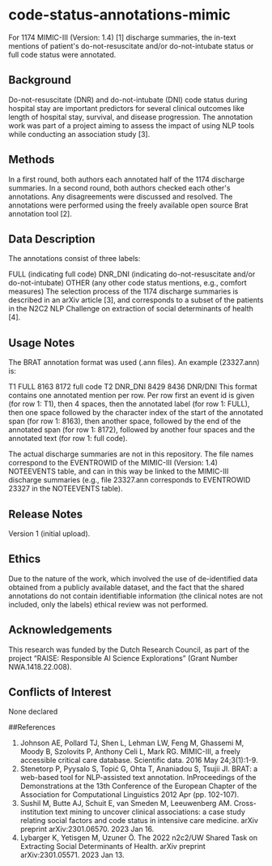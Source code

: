 # code-status-annotations-mimic
For 1174 MIMIC-III (Version: 1.4) [1] discharge summaries, the in-text mentions of patient's do-not-resuscitate and/or do-not-intubate status or full code status were annotated.

## Background
Do-not-resuscitate (DNR) and do-not-intubate (DNI) code status during hospital stay are important predictors for several clinical outcomes like length of hospital stay, survival, and disease progression. The annotation work was part of a project aiming to assess the impact of using NLP tools while conducting an association study [3].

## Methods
In a first round, both authors each annotated half of the 1174 discharge summaries. In a second round, both authors checked each other's annotations. Any disagreements were discussed and resolved. The annotations were performed using the freely available open source Brat annotation tool [2].

## Data Description
The annotations consist of three labels:

FULL (indicating full code)
DNR_DNI (indicating do-not-resuscitate and/or do-not-intubate)
OTHER (any other code status mentions, e.g., comfort measures)
The selection process of the 1174 discharge summaries is described in an arXiv article [3], and corresponds to a subset of the patients in the N2C2 NLP Challenge on extraction of social determinants of health [4]. 

## Usage Notes
The BRAT annotation format was used (.ann files). An example (23327.ann) is:

T1    FULL 8163 8172    full code
T2    DNR_DNI 8429 8436    DNR/DNI
This format contains one annotated mention per row. Per row first an event id is given (for row 1: T1), then 4 spaces, then the annotated label (for row 1: FULL), then one space followed by the character index of the start of the annotated span (for row 1: 8163), then another space, followed by the end of the annotated span (for row 1: 8172), followed by another four spaces and the annotated text (for row 1: full code).

The actual discharge summaries are not in this repository. The file names correspond to the EVENTROWID of the MIMIC-III (Version: 1.4) NOTEEVENTS table, and can in this way be linked to the MIMIC-III discharge summaries (e.g., file 23327.ann corresponds to EVENTROWID 23327 in the NOTEEVENTS table).

## Release Notes
Version 1 (initial upload).

## Ethics
Due to the nature of the work, which involved the use of de-identified data obtained from a publicly available dataset, and the fact that the shared annotations do not contain identifiable information (the clinical notes are not included, only the labels) ethical review was not performed.

## Acknowledgements
This research was funded by the Dutch Research Council, as part of the project “RAISE: Responsible AI Science Explorations” (Grant Number NWA.1418.22.008).

## Conflicts of Interest
None declared

 

 

##References
1) Johnson AE, Pollard TJ, Shen L, Lehman LW, Feng M, Ghassemi M, Moody B, Szolovits P, Anthony Celi L, Mark RG. MIMIC-III, a freely accessible critical care database. Scientific data. 2016 May 24;3(1):1-9.
2) Stenetorp P, Pyysalo S, Topić G, Ohta T, Ananiadou S, Tsujii JI. BRAT: a web-based tool for NLP-assisted text annotation. InProceedings of the Demonstrations at the 13th Conference of the European Chapter of the Association for Computational Linguistics 2012 Apr (pp. 102-107).
3) Sushil M, Butte AJ, Schuit E, van Smeden M, Leeuwenberg AM. Cross-institution text mining to uncover clinical associations: a case study relating social factors and code status in intensive care medicine. arXiv preprint arXiv:2301.06570. 2023 Jan 16.
4) Lybarger K, Yetisgen M, Uzuner Ö. The 2022 n2c2/UW Shared Task on Extracting Social Determinants of Health. arXiv preprint arXiv:2301.05571. 2023 Jan 13.
